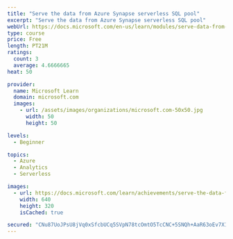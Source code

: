 ```yaml
---
title: "Serve the data from Azure Synapse serverless SQL pool"
excerpt: "Serve the data from Azure Synapse serverless SQL pool"
webUrl: https://docs.microsoft.com/en-us/learn/modules/serve-data-from-azure-synapse-serverless-sql-pool/
type: course
price: Free
length: PT21M
ratings:
  count: 3
  average: 4.6666665
heat: 50

provider:
  name: Microsoft Learn
  domain: microsoft.com
  images:
    - url: /assets/images/organizations/microsoft.com-50x50.jpg
      width: 50
      height: 50

levels:
  - Beginner

topics:
  - Azure
  - Analytics
  - Serverless

images:
  - url: https://docs.microsoft.com/learn/achievements/serve-the-data-from-azure-synapse-serverless-sql-pool-social.png
    width: 640
    height: 320
    isCached: true

secured: "CNu87UoJPsU8jVq0xSfcbUCq5SVpN78tcOmtO5TcCNC+5SNQh+AaR63oEv7X1CmOtlEumsi4F1KSspJYhFpd+N7rRIxK5ro0io625rKN4IrvSvnMZLl4GX00q1elFya/A3W5tVa1v943OiL8OBpwc2crJ6lNWF83FVStqcCoWFC3AdoAUTMq/pbnSa1vNN2J1IVTHoPugeVqYnydzCR/j9F6r9zuPGyyykvADuQj/mToVtzaPha+SWXcmvUh1Yr1Zoyl8EJPPT+9Nzu5CekL8CXVcRh1nhFxxxYIeNJZC4bWdnXR/58R95ymMYEuyZz2u81SelA1nY3wWU5n4Vs8cYnkWiaJjU9/NMmiXiZjUSMGk4Xm472cwCpUskRlODPWgtmot6mxo0FzPVYMmWp4R6IINqzf4K8BvoRPmvnA1g0=;nRK0SCKPH62nk4xNqVN5yA=="
---
```


